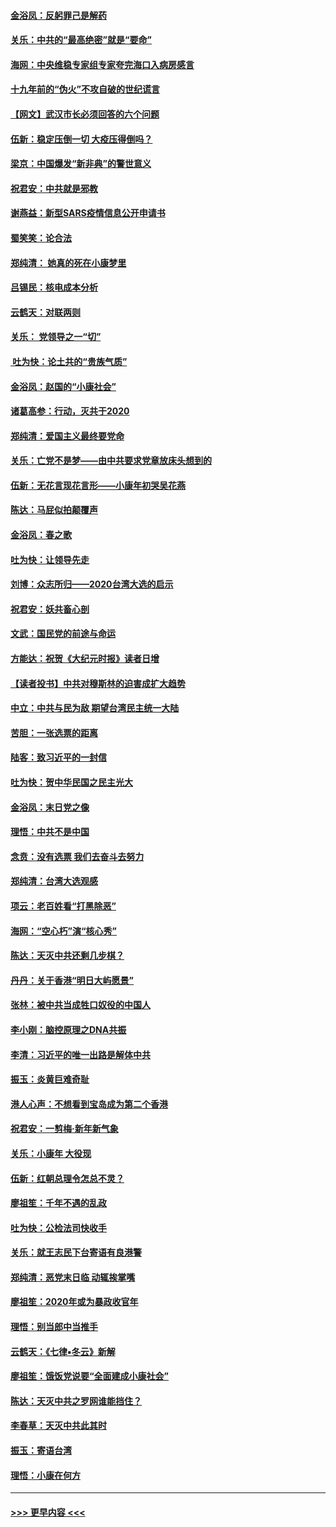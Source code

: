 #### [金浴凤：反躬罪己是解药](../pages/nsc993/n11820280.md?t=01260501) 
#### [关乐：中共的“最高绝密”就是“要命”](../pages/nsc993/n11816946.md?t=01260501) 
#### [海网：中央维稳专家组专家夸完海口入病房感言](../pages/nsc993/n11815138.md?t=01260501) 
#### [十九年前的“伪火”不攻自破的世纪谎言](../pages/nsc993/n11813238.md?t=01260501) 
#### [【网文】武汉市长必须回答的六个问题](../pages/nsc993/n11813848.md?t=01260501) 
#### [伍新：稳定压倒一切 大疫压得倒吗？](../pages/nsc993/n11812634.md?t=01260501) 
#### [梁京：中国爆发“新非典”的警世意义](../pages/nsc993/n11812554.md?t=01260501) 
#### [祝君安：中共就是邪教](../pages/nsc993/n11812431.md?t=01260501) 
#### [谢燕益：新型SARS疫情信息公开申请书](../pages/nsc993/n11808840.md?t=01260501) 
#### [蜀笑笑：论合法](../pages/nsc993/n11808064.md?t=01260501) 
#### [郑纯清： 她真的死在小康梦里](../pages/nsc993/n11806623.md?t=01260501) 
#### [吕锡民：核电成本分析](../pages/nsc993/n11806284.md?t=01260501) 
#### [云鹤天：对联两则](../pages/nsc993/n11805957.md?t=01260501) 
#### [关乐： 党领导之一“切”](../pages/nsc993/n11804505.md?t=01260501) 
#### [ 吐为快：论土共的“贵族气质”](../pages/nsc993/n11804490.md?t=01260501) 
#### [金浴凤：赵国的“小康社会”](../pages/nsc993/n11804452.md?t=01260501) 
#### [诸葛高参：行动，灭共于2020](../pages/nsc993/n11804120.md?t=01260501) 
#### [郑纯清：爱国主义最终要党命](../pages/nsc993/n11802197.md?t=01260501) 
#### [关乐：亡党不是梦——由中共要求党章放床头想到的](../pages/nsc993/n11802156.md?t=01260501) 
#### [伍新：无花言现花言形——小康年初哭吴花燕](../pages/nsc993/n11800044.md?t=01260501) 
#### [陈达：马屁似拍颠覆声](../pages/nsc993/n11800010.md?t=01260501) 
#### [金浴凤：春之歌](../pages/nsc993/n11797687.md?t=01260501) 
#### [吐为快：让领导先走](../pages/nsc993/n11797512.md?t=01260501) 
#### [刘博：众志所归——2020台湾大选的启示](../pages/nsc993/n11796878.md?t=01260501) 
#### [祝君安：妖共畜心剖](../pages/nsc993/n11794273.md?t=01260501) 
#### [文武：国民党的前途与命运](../pages/nsc993/n11794198.md?t=01260501) 
#### [方能达：祝贺《大纪元时报》读者日增](../pages/nsc993/n11793807.md?t=01260501) 
#### [【读者投书】中共对穆斯林的迫害成扩大趋势](../pages/nsc993/n11791371.md?t=01260501) 
#### [中立：中共与民为敌 期望台湾民主统一大陆](../pages/nsc993/n11790392.md?t=01260501) 
#### [苦胆：一张选票的距离](../pages/nsc993/n11788914.md?t=01260501) 
#### [陆客：致习近平的一封信](../pages/nsc993/n11788867.md?t=01260501) 
#### [吐为快：贺中华民国之民主光大](../pages/nsc993/n11788618.md?t=01260501) 
#### [金浴凤：末日党之像](../pages/nsc993/n11787475.md?t=01260501) 
#### [理悟：中共不是中国](../pages/nsc993/n11787463.md?t=01260501) 
#### [念贲：没有选票  我们去奋斗去努力](../pages/nsc993/n11787398.md?t=01260501) 
#### [郑纯清：台湾大选观感](../pages/nsc993/n11786210.md?t=01260501) 
#### [项云：老百姓看“打黑除恶”](../pages/nsc993/n11785398.md?t=01260501) 
#### [海网：“空心朽”演“核心秀”](../pages/nsc993/n11783874.md?t=01260501) 
#### [陈达：天灭中共还剩几步棋？](../pages/nsc993/n11783719.md?t=01260501) 
#### [丹丹：关于香港“明日大屿愿景”](../pages/nsc993/n11783273.md?t=01260501) 
#### [张林：被中共当成牲口奴役的中国人](../pages/nsc993/n11782397.md?t=01260501) 
#### [李小刚：脑控原理之DNA共振](../pages/nsc993/n11780962.md?t=01260501) 
#### [李清：习近平的唯一出路是解体中共](../pages/nsc993/n11780866.md?t=01260501) 
#### [振玉：炎黄巨难奇耻](../pages/nsc993/n11779632.md?t=01260501) 
#### [港人心声：不想看到宝岛成为第二个香港](../pages/nsc993/n11778817.md?t=01260501) 
#### [祝君安：一剪梅‧新年新气象](../pages/nsc993/n11776340.md?t=01260501) 
#### [关乐：小康年 大役现](../pages/nsc993/n11774213.md?t=01260501) 
#### [伍新：红朝总理令怎总不灵？](../pages/nsc993/n11770813.md?t=01260501) 
#### [廖祖笙：千年不遇的乱政](../pages/nsc993/n11770373.md?t=01260501) 
#### [吐为快：公检法司快收手](../pages/nsc993/n11770359.md?t=01260501) 
#### [关乐：就王志民下台寄语有良港警](../pages/nsc993/n11769903.md?t=01260501) 
#### [郑纯清：恶党末日临 动辄挨掌嘴](../pages/nsc993/n11769356.md?t=01260501) 
#### [廖祖笙：2020年或为暴政收官年](../pages/nsc993/n11768216.md?t=01260501) 
#### [理悟：别当郎中当推手](../pages/nsc993/n11768243.md?t=01260501) 
#### [云鹤天：《七律▪冬云》新解](../pages/nsc993/n11768204.md?t=01260501) 
#### [廖祖笙：饿饭党说要“全面建成小康社会”](../pages/nsc993/n11767482.md?t=01260501) 
#### [陈达：天灭中共之罗网谁能挡住？](../pages/nsc993/n11767465.md?t=01260501) 
#### [李春草：天灭中共此其时](../pages/nsc993/n11767452.md?t=01260501) 
#### [振玉：寄语台湾](../pages/nsc993/n11767432.md?t=01260501) 
#### [理悟：小康在何方](../pages/nsc993/n11767394.md?t=01260501) 

----
#### [ >>> 更早内容 <<< ](../indexes/nsc993-earlier.md)

